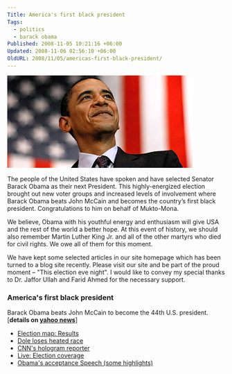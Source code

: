 ```yaml
---
Title: America's first black president
Tags:
  - politics
  - barack obama
Published: 2008-11-05 10:21:16 +06:00
Updated: 2008-11-06 02:56:10 +06:00
OldURL: 2008/11/05/americas-first-black-president/
---
```


![Democrat Barack Obama.(AP)](../../images/2008/10-30-obama_yahoo.jpg)

The people of the United States have spoken and have selected Senator Barack Obama as their next President.  This highly-energized election brought out new voter groups and increased levels of involvement where Barack Obama beats John McCain and becomes the country’s first black president.  Congratulations to him on behalf of Mukto-Mona. 

We believe, Obama with his youthful energy and enthusiasm will give USA and the rest of the world a better hope.   At this event of history, we should also remember Martin Luther King Jr. and all of the other martyrs who died for civil rights. We owe all of them for this moment.

We have kept some selected articles in our site homepage which has been turned to a blog site recently. Please visit our site and be part of the proud moment – "This election eve night". I would like to convey my special thanks to Dr. Jaffor Ullah and  Farid Ahmed for the necessary support.


### America's first black president
Barack Obama beats John McCain to become the 44th U.S. president. \[**details on [yahoo news]((https://www.yahoo.com/s/982583))**\]

*   [Election map: Results](https://www.yahoo.com/s/978852)
*   [Dole loses heated race](https://www.yahoo.com/s/982579)
*   [CNN's hologram reporter](https://www.yahoo.com/s/982580)
*   [Live: Election coverage](https://www.yahoo.com/s/982581)
*   [Obama's acceptance Speech (some highlights)](https://news.yahoo.com/s/ynews/20081105/pl_ynews/ynews_pl137?full)
